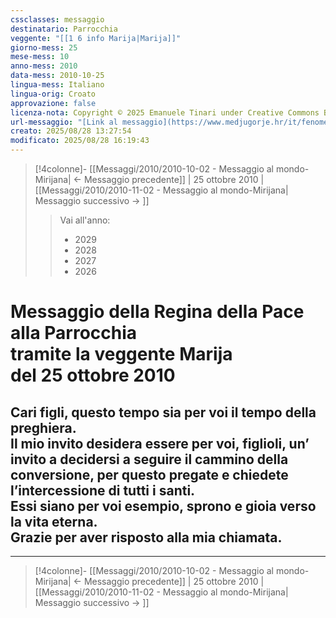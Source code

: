 ```yaml
---
cssclasses: messaggio
destinatario: Parrocchia
veggente: "[[1 6 info Marija|Marija]]"
giorno-mess: 25
mese-mess: 10
anno-mess: 2010
data-mess: 2010-10-25
lingua-mess: Italiano
lingua-orig: Croato
approvazione: false
licenza-nota: Copyright © 2025 Emanuele Tinari under Creative Commons BY-NC-SA 4.0 https://creativecommons.org/licenses/by-nc-sa/4.0/
url-messaggio: "[Link al messaggio](https://www.medjugorje.hr/it/fenomeno-di-medjugorje/messaggi-della-madonna/?datum=2010-10-25)"
creato: 2025/08/28 13:27:54
modificato: 2025/08/28 16:19:43
---
```


> [!4colonne]- [[Messaggi/2010/2010-10-02 - Messaggio al mondo-Mirijana| ← Messaggio precedente]] | 25 ottobre 2010 | [[Messaggi/2010/2010-11-02 - Messaggio al mondo-Mirijana| Messaggio successivo → ]]
>> <span class="verde">Vai all'anno:</span>
>> - 2029
>> - 2028
>> - 2027
>> - 2026
>

# Messaggio della Regina della Pace<br>alla Parrocchia<br>tramite la veggente Marija<br>del 25 ottobre 2010

## Cari figli, questo tempo sia per voi il tempo della preghiera.<br>Il mio invito desidera essere per voi, figlioli, un’ invito a decidersi a seguire il cammino della conversione, per questo pregate e chiedete l’intercessione di tutti i santi.<br>Essi siano per voi esempio, sprono e gioia verso la vita eterna.<br>Grazie per aver risposto alla mia chiamata.

***

> [!4colonne]- [[Messaggi/2010/2010-10-02 - Messaggio al mondo-Mirijana| ← Messaggio precedente]] | 25 ottobre 2010 | [[Messaggi/2010/2010-11-02 - Messaggio al mondo-Mirijana| Messaggio successivo → ]]
